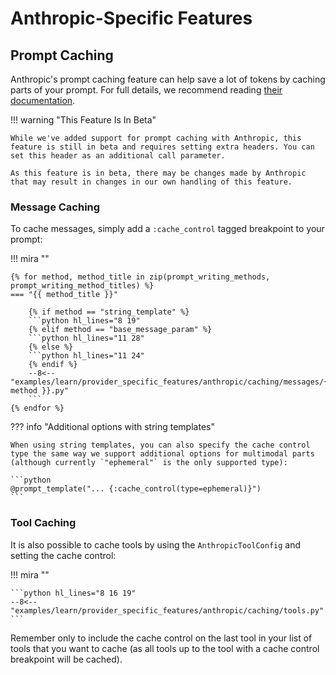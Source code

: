 # Anthropic-Specific Features

## Prompt Caching

Anthropic's prompt caching feature can help save a lot of tokens by caching parts of your prompt. For full details, we recommend reading [their documentation](https://docs.anthropic.com/en/docs/build-with-claude/prompt-caching).

!!! warning "This Feature Is In Beta"

    While we've added support for prompt caching with Anthropic, this feature is still in beta and requires setting extra headers. You can set this header as an additional call parameter.

    As this feature is in beta, there may be changes made by Anthropic that may result in changes in our own handling of this feature.

### Message Caching

To cache messages, simply add a `:cache_control` tagged breakpoint to your prompt:

!!! mira ""

    {% for method, method_title in zip(prompt_writing_methods, prompt_writing_method_titles) %}
    === "{{ method_title }}"

        {% if method == "string_template" %}
        ```python hl_lines="8 19"
        {% elif method == "base_message_param" %}
        ```python hl_lines="11 28"
        {% else %}
        ```python hl_lines="11 24"
        {% endif %}
        --8<-- "examples/learn/provider_specific_features/anthropic/caching/messages/{{ method }}.py"
        ```
    {% endfor %}

??? info "Additional options with string templates"

    When using string templates, you can also specify the cache control type the same way we support additional options for multimodal parts (although currently `"ephemeral"` is the only supported type):

    ```python
    @prompt_template("... {:cache_control(type=ephemeral)}")
    ```

### Tool Caching

It is also possible to cache tools by using the `AnthropicToolConfig` and setting the cache control:

!!! mira ""

    ```python hl_lines="8 16 19"
    --8<-- "examples/learn/provider_specific_features/anthropic/caching/tools.py"
    ```

Remember only to include the cache control on the last tool in your list of tools that you want to cache (as all tools up to the tool with a cache control breakpoint will be cached).
